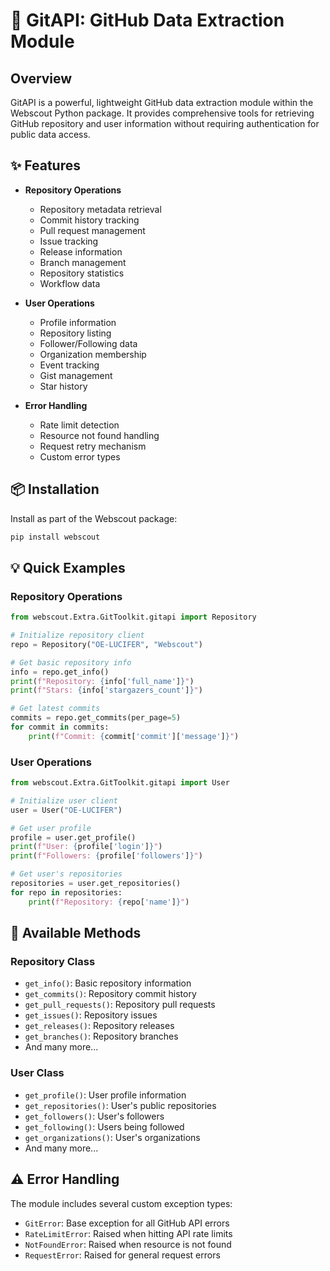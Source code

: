 # 🚀 GitAPI: GitHub Data Extraction Module

## Overview

GitAPI is a powerful, lightweight GitHub data extraction module within the Webscout Python package. It provides comprehensive tools for retrieving GitHub repository and user information without requiring authentication for public data access.

## ✨ Features

- **Repository Operations**
  - Repository metadata retrieval
  - Commit history tracking
  - Pull request management
  - Issue tracking
  - Release information
  - Branch management
  - Repository statistics
  - Workflow data

- **User Operations**
  - Profile information
  - Repository listing
  - Follower/Following data
  - Organization membership
  - Event tracking
  - Gist management
  - Star history

- **Error Handling**
  - Rate limit detection
  - Resource not found handling
  - Request retry mechanism
  - Custom error types

## 📦 Installation

Install as part of the Webscout package:

```bash
pip install webscout
```

## 💡 Quick Examples

### Repository Operations

```python
from webscout.Extra.GitToolkit.gitapi import Repository

# Initialize repository client
repo = Repository("OE-LUCIFER", "Webscout")

# Get basic repository info
info = repo.get_info()
print(f"Repository: {info['full_name']}")
print(f"Stars: {info['stargazers_count']}")

# Get latest commits
commits = repo.get_commits(per_page=5)
for commit in commits:
    print(f"Commit: {commit['commit']['message']}")
```

### User Operations

```python
from webscout.Extra.GitToolkit.gitapi import User

# Initialize user client
user = User("OE-LUCIFER")

# Get user profile
profile = user.get_profile()
print(f"User: {profile['login']}")
print(f"Followers: {profile['followers']}")

# Get user's repositories
repositories = user.get_repositories()
for repo in repositories:
    print(f"Repository: {repo['name']}")
```

## 🔧 Available Methods

### Repository Class
- `get_info()`: Basic repository information
- `get_commits()`: Repository commit history
- `get_pull_requests()`: Repository pull requests
- `get_issues()`: Repository issues
- `get_releases()`: Repository releases
- `get_branches()`: Repository branches
- And many more...

### User Class
- `get_profile()`: User profile information
- `get_repositories()`: User's public repositories
- `get_followers()`: User's followers
- `get_following()`: Users being followed
- `get_organizations()`: User's organizations
- And many more...

## ⚠️ Error Handling

The module includes several custom exception types:
- `GitError`: Base exception for all GitHub API errors
- `RateLimitError`: Raised when hitting API rate limits
- `NotFoundError`: Raised when resource is not found
- `RequestError`: Raised for general request errors
